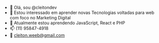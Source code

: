 - 👋 Olá, sou @cleitondev
- 👀 Estou interessado em aprender novas Tecnologias voltadas para web com foco no Marketing Digital 
- 🌱 Atualmente estou aprendendo JavaScript, React e PHP 
- 📫 (11) 95847-4918
- 👝 cleiton.weeb@gmail.com

